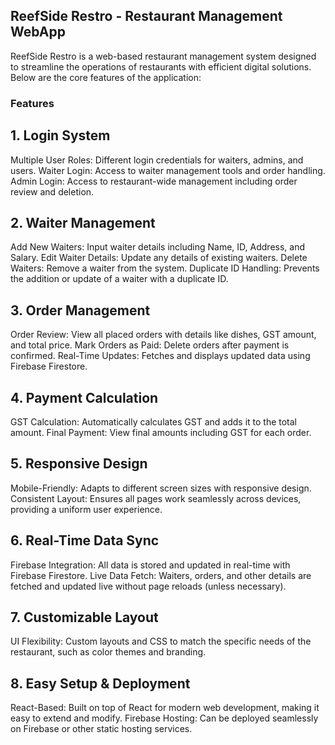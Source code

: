 ## ReefSide Restro - Restaurant Management WebApp
ReefSide Restro is a web-based restaurant management system designed to streamline the operations of restaurants with efficient digital solutions. Below are the core features of the application:

### Features
## 1. Login System
Multiple User Roles: Different login credentials for waiters, admins, and users.
Waiter Login: Access to waiter management tools and order handling.
Admin Login: Access to restaurant-wide management including order review and deletion.
## 2. Waiter Management
Add New Waiters: Input waiter details including Name, ID, Address, and Salary.
Edit Waiter Details: Update any details of existing waiters.
Delete Waiters: Remove a waiter from the system.
Duplicate ID Handling: Prevents the addition or update of a waiter with a duplicate ID.
## 3. Order Management
Order Review: View all placed orders with details like dishes, GST amount, and total price.
Mark Orders as Paid: Delete orders after payment is confirmed.
Real-Time Updates: Fetches and displays updated data using Firebase Firestore.
## 4. Payment Calculation
GST Calculation: Automatically calculates GST and adds it to the total amount.
Final Payment: View final amounts including GST for each order.
## 5. Responsive Design
Mobile-Friendly: Adapts to different screen sizes with responsive design.
Consistent Layout: Ensures all pages work seamlessly across devices, providing a uniform user experience.
## 6. Real-Time Data Sync
Firebase Integration: All data is stored and updated in real-time with Firebase Firestore.
Live Data Fetch: Waiters, orders, and other details are fetched and updated live without page reloads (unless necessary).
## 7. Customizable Layout
UI Flexibility: Custom layouts and CSS to match the specific needs of the restaurant, such as color themes and branding.
## 8. Easy Setup & Deployment
React-Based: Built on top of React for modern web development, making it easy to extend and modify.
Firebase Hosting: Can be deployed seamlessly on Firebase or other static hosting services.
